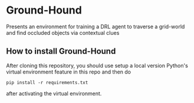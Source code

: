 # Ground-Hound
Presents an environment for training a DRL agent to traverse a grid-world and find occluded objects via contextual clues

## How to install Ground-Hound
After cloning this repository, you should use setup a local version Python's virtual environment feature in this repo and then do

```pip install -r requirements.txt```

after activating the virtual environment.